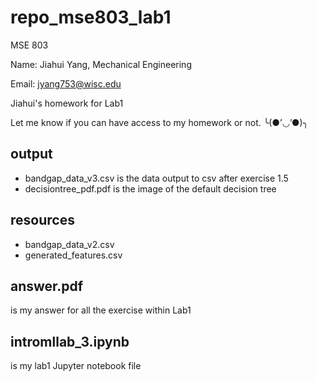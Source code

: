 # repo_mse803_lab1

MSE 803 

Name: Jiahui Yang, Mechanical Engineering

Email: jyang753@wisc.edu

Jiahui's homework for Lab1

Let me know if you can have access to my homework or not. ╰(●’◡’●)╮

## output

- bandgap_data_v3.csv is the data output to csv after exercise 1.5
- decisiontree_pdf.pdf is the image of the default decision tree

## resources

- bandgap_data_v2.csv
- generated_features.csv

## answer.pdf

is my answer for all the exercise within Lab1

## intromllab_3.ipynb

is my lab1 Jupyter notebook file
